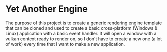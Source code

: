 # Yet Another Engine
The purpose of this project is to create a generic rendering engine template that can be cloned and used to create a basic cross-platform (Windows & Linux) application with a basic event handler. It will open a window with a vulkan context ready to render on, so I don't have to create a new one (a lot of work) every time that I want to make a new application.

